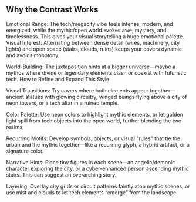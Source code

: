 ## Why the Contrast Works ##

Emotional Range: The tech/megacity vibe feels intense, modern, and energized, while the mythic/open world evokes awe, mystery, and timelessness. This gives your visual storytelling a huge emotional palette.
Visual Interest: Alternating between dense detail (wires, machinery, city lights) and open space (stairs, clouds, ruins) keeps your covers dynamic and avoids monotony.

World-Building: The juxtaposition hints at a bigger universe—maybe a mythos where divine or legendary elements clash or coexist with futuristic tech.
How to Refine and Expand This Style

Visual Transitions:
Try covers where both elements appear together—ancient statues with glowing circuitry, winged beings flying above a city of neon towers, or a tech altar in a ruined temple.

Color Palette:
Use neon colors to highlight mythic elements, or let golden light spill from tech objects into the open world, further blending the two realms.

Recurring Motifs:
Develop symbols, objects, or visual "rules" that tie the urban and the mythic together—like a recurring glyph, a hybrid artifact, or a signature color.

Narrative Hints:
Place tiny figures in each scene—an angelic/demonic character exploring the city, or a cyber-enhanced person ascending mythic stairs. This can suggest an overarching story.

Layering:
Overlay city grids or circuit patterns faintly atop mythic scenes, or use mist and clouds to let tech elements “emerge” from the landscape.